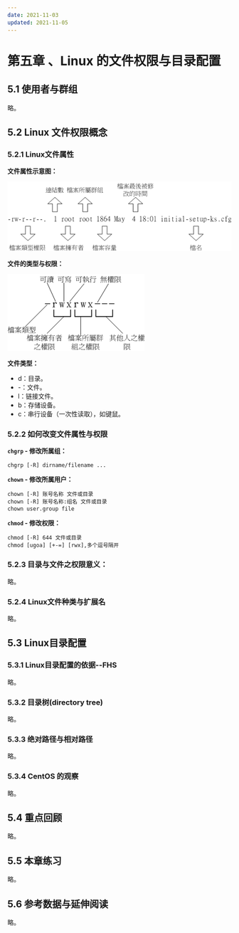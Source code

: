 ```yaml
---
date: 2021-11-03
updated: 2021-11-05
---
```


# 第五章 、Linux 的文件权限与目录配置

## 5.1 使用者与群组

略。

## 5.2 Linux 文件权限概念

### 5.2.1 Linux文件属性

**文件属性示意图：**

![图5-2-1-文件属性示意图](assets/图5-2-1-文件属性示意图.png)

**文件的类型与权限：**

![图5-2-2-文件的类型与权限](assets/图5-2-2-文件的类型与权限.png)

**文件类型：**

- d：目录。
- -：文件。
- l：链接文件。
- b：存储设备。
- c：串行设备（一次性读取），如键鼠。

### 5.2.2 如何改变文件属性与权限

**`chgrp` - 修改所属组：**

```shell
chgrp [-R] dirname/filename ...
```

**`chown` - 修改所属用户：**

```shell
chown [-R] 账号名称 文件或目录
chown [-R] 账号名称:组名 文件或目录
chown user.group file
```

**`chmod` - 修改权限：**

```shell
chmod [-R] 644 文件或目录
chmod [ugoa] [+-=] [rwx],多个逗号隔开
```

### 5.2.3 目录与文件之权限意义：

略。

### 5.2.4 Linux文件种类与扩展名

略。

## 5.3 Linux目录配置

### 5.3.1 Linux目录配置的依据--FHS

略。

### 5.3.2 目录树(directory tree)

略。

### 5.3.3 绝对路径与相对路径

略。

### 5.3.4 CentOS 的观察

略。

## 5.4 重点回顾

略。

## 5.5 本章练习

略。

## 5.6 参考数据与延伸阅读

略。
